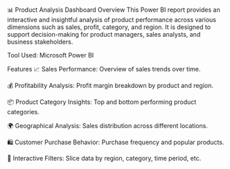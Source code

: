 📊 Product Analysis Dashboard
Overview
This Power BI report provides an interactive and insightful analysis of product performance across various dimensions such as sales, profit, category, and region. It is designed to support decision-making for product managers, sales analysts, and business stakeholders.


Tool Used: Microsoft Power BI

Features
📈 Sales Performance: Overview of sales trends over time.

💰 Profitability Analysis: Profit margin breakdown by product and region.

📦 Product Category Insights: Top and bottom performing product categories.

🌍 Geographical Analysis: Sales distribution across different locations.

🛍️ Customer Purchase Behavior: Purchase frequency and popular products.

🔄 Interactive Filters: Slice data by region, category, time period, etc.
